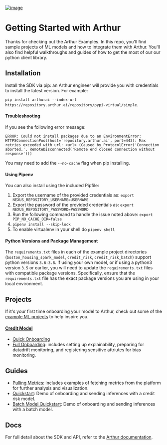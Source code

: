 [![image](https://static1.squarespace.com/static/5c2161df4cde7a0c1a70b37c/t/5c227d398a922d984e29518b/1587145309881/?format=300w)](https://arthur.ai)
# Getting Started with Arthur

Thanks for checking out the Arthur Examples. In this repo, you'll find sample projects of ML models and how to integrate them with Arthur. You'll also find helpful walkthroughs and guides of how to get the most of our our python client library.

## Installation

Install the SDK via pip: an Arthur engineer will provide you with credentials to install the latest version. For example:

`pip install arthurai --index-url https://repository.arthur.ai/repository/pypi-virtual/simple`. 

#### Troubleshooting

If you see the following error message:

```
ERROR: Could not install packages due to an EnvironmentError: HTTPSConnectionPool(host='repository.arthur.ai', port=443): Max retries exceeded with url: <url> (Caused by ProtocolError('Connection aborted.', RemoteDisconnected('Remote end closed connection without response')))
```

You may need to add the `--no-cache` flag when pip installing.

#### Using Pipenv
You can also install using the included Pipfile:
1. Export the username of the provided credentials as: `export NEXUS_REPOSITORY_USERNAME=USERNAME`
1. Export the password of the provided credentials as: `export NEXUS_REPOSITORY_PASSWORD=PASSWORD`
1. Run the following command to handle the issue noted above: `export PIP_NO_CACHE_DIR=false`
1. `pipenv install --skip-lock`
1. To enable virtualenv in your shell do `pipenv shell`

#### Python Versions and Package Management

The `requirements.txt` files in each of the example project directories (`boston_housing_spark_model`, `credit_risk`, `credit_risk_batch`) support python versions `3.6-3.8`.  If using your own model, or if using a python3 version `3.5` or earlier, you will need to update the `requirements.txt` files with compatible package versions. Specifically, ensure that the `requirements.txt` file has the exact package versions you are using in your local environment.

## Projects
If it's your first time onboarding your model to Arthur, check out some of the [example ML projects](./example_projects) to help inspire you. 

#### [Credit Model](./example_projects/credit_risk/README.md)
 * [Quick Onboarding](example_projects/credit_risk/onboard_quick.py)
 * [Full Onboarding](example_projects/credit_risk/onboard_full.py): includes setting up explainability, preparing for datadrift monitoring, and registering sensitive attriutes for bias monitoring.


## Guides
* [Pulling Metrics](./SDK_examples/sdk_retrieve_metrics_and_data.ipynb): includes examples of fetching metrics from the platform for further analysis and visualization.
* [Quickstart](./example_projects/credit_risk/notebooks/Quickstart.ipynb): Demo of onboarding and sending inferences with a credit risk model. 
* [Batch Model Quickstart](./example_projects/credit_risk_batch/notebooks/Quickstart.ipynb): Demo of onboarding and sending inferences with a batch model. 


## Docs
For full detail about the SDK and API, refer to the [Arthur documentation](docs.arthur.ai).
